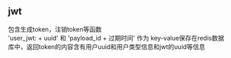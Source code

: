## jwt 
包含生成token，注销token等函数<br>
'user_jwt: + uuid' 和 'payload_id + 过期时间' 作为 key-value保存在redis数据库中，返回token的内容含有用户uuid和用户类型信息和jwt的uuid等信息
